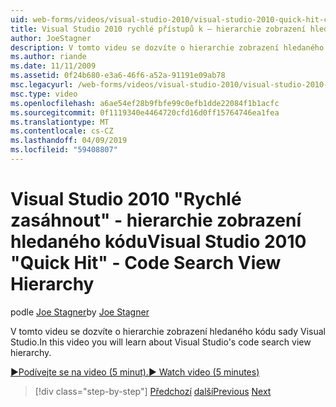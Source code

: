 ```yaml
---
uid: web-forms/videos/visual-studio-2010/visual-studio-2010-quick-hit-code-search-view-hierarchy
title: Visual Studio 2010 rychlé přístupů k – hierarchie zobrazení hledaného kódu
author: JoeStagner
description: V tomto videu se dozvíte o hierarchie zobrazení hledaného kódu sady Visual Studio.
ms.author: riande
ms.date: 11/11/2009
ms.assetid: 0f24b680-e3a6-46f6-a52a-91191e09ab78
msc.legacyurl: /web-forms/videos/visual-studio-2010/visual-studio-2010-quick-hit-code-search-view-hierarchy
msc.type: video
ms.openlocfilehash: a6ae54ef28b9fbfe99c0efb1dde22084f1b1acfc
ms.sourcegitcommit: 0f1119340e4464720cfd16d0ff15764746ea1fea
ms.translationtype: MT
ms.contentlocale: cs-CZ
ms.lasthandoff: 04/09/2019
ms.locfileid: "59408807"
---
```

# <a name="visual-studio-2010-quick-hit---code-search-view-hierarchy"></a><span data-ttu-id="a8aa8-103">Visual Studio 2010 "Rychlé zasáhnout" - hierarchie zobrazení hledaného kódu</span><span class="sxs-lookup"><span data-stu-id="a8aa8-103">Visual Studio 2010 "Quick Hit" - Code Search View Hierarchy</span></span>

<span data-ttu-id="a8aa8-104">podle [Joe Stagner](https://github.com/JoeStagner)</span><span class="sxs-lookup"><span data-stu-id="a8aa8-104">by [Joe Stagner](https://github.com/JoeStagner)</span></span>

<span data-ttu-id="a8aa8-105">V tomto videu se dozvíte o hierarchie zobrazení hledaného kódu sady Visual Studio.</span><span class="sxs-lookup"><span data-stu-id="a8aa8-105">In this video you will learn about Visual Studio's code search view hierarchy.</span></span>

[<span data-ttu-id="a8aa8-106">&#9654;Podívejte se na video (5 minut).</span><span class="sxs-lookup"><span data-stu-id="a8aa8-106">&#9654; Watch video (5 minutes)</span></span>](https://channel9.msdn.com/Blogs/ASP-NET-Site-Videos/visual-studio-2010-quick-hit-code-search-view-hierarchy)

> [!div class="step-by-step"]
> <span data-ttu-id="a8aa8-107">[Předchozí](visual-studio-2010-quick-hit-code-optimized-profile.md)
> [další](visual-studio-2010-quick-hit-intellisense-smart-lists.md)</span><span class="sxs-lookup"><span data-stu-id="a8aa8-107">[Previous](visual-studio-2010-quick-hit-code-optimized-profile.md)
[Next](visual-studio-2010-quick-hit-intellisense-smart-lists.md)</span></span>
